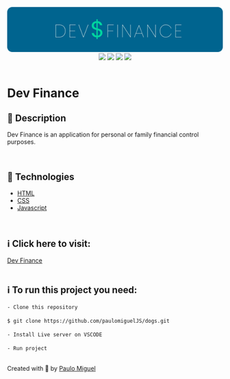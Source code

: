 <div align='center'>
<img src='./readme/dev-a.png'>

<div>
    <img src="https://img.shields.io/github/repo-size/paulomigueljs/devfinance">
    <img src="https://img.shields.io/github/last-commit/paulomigueljs/devfinance">
    <img src="https://img.shields.io/github/languages/count/paulomigueljs/devfinance">
    <img src="https://img.shields.io/github/languages/top/paulomigueljs/devfinance">
</div>

</div>

</br>

<h1>Dev Finance</h1>

<h2>🔖 Description</h2>

<p>Dev Finance is an application for personal or family financial control purposes.</p>


</br>

<h2>🚀 Technologies</h2>
<ul>
    <li><a href="https://developer.mozilla.org/en-US/docs/Web/HTML" target="_blank">HTML</a></li>
    <li><a href="https://developer.mozilla.org/en-US/docs/Web/CSS" target="_blank">CSS</a></li>
    <li><a href="https://developer.mozilla.org/en-US/docs/Web/JavaScript" target="_blank">Javascript</a></li>
</ul>

<br>

<h2>ℹ️ Click here to visit:</h2>
<a href="https://devfinance-beta.vercel.app/" target="_blank">Dev Finance</a>

<br>
<br>

<h2>ℹ️ To run this project you need:</h2>

    - Clone this repository
    
    $ git clone https://github.com/paulomiguelJS/dogs.git

    - Install Live server on VSCODE
    
    - Run project


<br>
Created with 💙 by <a href="https://github.com/paulomiguelJS/dogs" target="_blank">Paulo Miguel</a></p>
